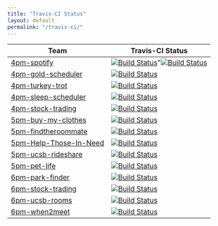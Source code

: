 ```yaml
---
title: "Travis-CI Status"
layout: default
permalink: "/travis-ci/"
---
```


| Team | Travis-CI Status |
|------|------------------|
|[4pm-spotify](https://github.com/ucsb-cs48-w19/4pm-spotify)|[![Build Status](https://travis-ci.org/ucsb-cs48-w19/4pm-spotify.svg?branch=master)](https://travis-ci.org/ucsb-cs48-w19/4pm-spotify)"[![Build Status](https://travis-ci.org/ucsb-cs48-w19/4pm-spotify.svg?branch=master)](https://travis-ci.org/ucsb-cs48-w19/4pm-spotify)|
|[4pm-gold-scheduler](https://github.com/ucsb-cs48-w19/4pm-gold-scheduler)|[![Build Status](https://travis-ci.org/ucsb-cs48-w19/4pm-gold-scheduler.svg?branch=master)](https://travis-ci.org/ucsb-cs48-w19/4pm-gold-scheduler)|
|[4pm-turkey-trot](https://github.com/ucsb-cs48-w19/4pm-turkey-trot)|[![Build Status](https://travis-ci.org/ucsb-cs48-w19/4pm-turkey-trot.svg?branch=master)](https://travis-ci.org/ucsb-cs48-w19/4pm-turkey-trot)|
|[4pm-sleep-scheduler](https://github.com/ucsb-cs48-w19/4pm-sleep-scheduler)|[![Build Status](https://travis-ci.org/ucsb-cs48-w19/4pm-sleep-scheduler.svg?branch=master)](https://travis-ci.org/ucsb-cs48-w19/4pm-sleep-scheduler)|
|[4pm-stock-trading](https://github.com/ucsb-cs48-w19/4pm-stock-trading)|[![Build Status](https://travis-ci.org/ucsb-cs48-w19/4pm-stock-trading.svg?branch=master)](https://travis-ci.org/ucsb-cs48-w19/4pm-stock-trading)|
|[5pm-buy-my-clothes](https://github.com/ucsb-cs48-w19/5pm-buy-my-clothes)|[![Build Status](https://travis-ci.org/ucsb-cs48-w19/5pm-buy-my-clothes.svg?branch=master)](https://travis-ci.org/ucsb-cs48-w19/5pm-buy-my-clothes)|
|[5pm-findtheroommate](https://github.com/ucsb-cs48-w19/5pm-findtheroommate)|[![Build Status](https://travis-ci.org/ucsb-cs48-w19/5pm-findtheroommate.svg?branch=master)](https://travis-ci.org/ucsb-cs48-w19/5pm-findtheroommate)|
|[5pm-Help-Those-In-Need](https://github.com/ucsb-cs48-w19/5pm-Help-Those-In-Need)|[![Build Status](https://travis-ci.org/ucsb-cs48-w19/5pm-Help-Those-In-Need.svg?branch=master)](https://travis-ci.org/ucsb-cs48-w19/5pm-Help-Those-In-Need)|
|[5pm-ucsb-rideshare](https://github.com/ucsb-cs48-w19/5pm-ucsb-rideshare)|[![Build Status](https://travis-ci.org/ucsb-cs48-w19/5pm-ucsb-rideshare.svg?branch=master)](https://travis-ci.org/ucsb-cs48-w19/5pm-ucsb-rideshare)|
|[5pm-pet-life](https://github.com/ucsb-cs48-w19/5pm-pet-life)|[![Build Status](https://travis-ci.org/ucsb-cs48-w19/5pm-pet-life.svg?branch=master)](https://travis-ci.org/ucsb-cs48-w19/5pm-pet-life)|
|[6pm-park-finder](https://github.com/ucsb-cs48-w19/6pm-park-finder)|[![Build Status](https://travis-ci.org/ucsb-cs48-w19/6pm-park-finder.svg?branch=master)](https://travis-ci.org/ucsb-cs48-w19/6pm-park-finder)|
|[6pm-stock-trading](https://github.com/ucsb-cs48-w19/6pm-stock-trading)|[![Build Status](https://travis-ci.org/ucsb-cs48-w19/6pm-stock-trading.svg?branch=master)](https://travis-ci.org/ucsb-cs48-w19/6pm-stock-trading)|
|[6pm-ucsb-rooms](https://github.com/ucsb-cs48-w19/6pm-ucsb-rooms)|[![Build Status](https://travis-ci.org/ucsb-cs48-w19/6pm-ucsb-rooms.svg?branch=master)](https://travis-ci.org/ucsb-cs48-w19/6pm-ucsb-rooms)|
|[6pm-when2meet](https://github.com/ucsb-cs48-w19/6pm-when2meet)|[![Build Status](https://travis-ci.org/ucsb-cs48-w19/6pm-when2meet.svg?branch=master)](https://travis-ci.org/ucsb-cs48-w19/6pm-when2meet)|

